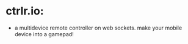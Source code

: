 # ctrlr.io:

- a multidevice remote controller on web sockets. make your mobile device into a gamepad! 
